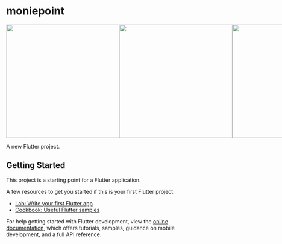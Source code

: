 # moniepoint

<div style="display: flex; justify-content: space-between; align-items: center;">
<img src="https://github.com/user-attachments/assets/b0bd8781-e3bf-47be-973b-76058c02908f" width="300"/>
<img src="https://github.com/user-attachments/assets/f05fd5e5-3e51-4262-b128-d0b9a5927687" width="300"/>
<img src="https://github.com/user-attachments/assets/65b115c4-b55b-49e3-833f-33d9903d356e" width="300"/>
<img src="https://github.com/user-attachments/assets/7fba74a7-c635-4489-b5d1-b3f358282a42" width="300"/>
<img src="https://github.com/user-attachments/assets/f2a81497-c68f-40a8-afa5-26819753fc52" width="300"/>
</div>

A new Flutter project.

## Getting Started

This project is a starting point for a Flutter application.

A few resources to get you started if this is your first Flutter project:

- [Lab: Write your first Flutter app](https://docs.flutter.dev/get-started/codelab)
- [Cookbook: Useful Flutter samples](https://docs.flutter.dev/cookbook)

For help getting started with Flutter development, view the
[online documentation](https://docs.flutter.dev/), which offers tutorials,
samples, guidance on mobile development, and a full API reference.


